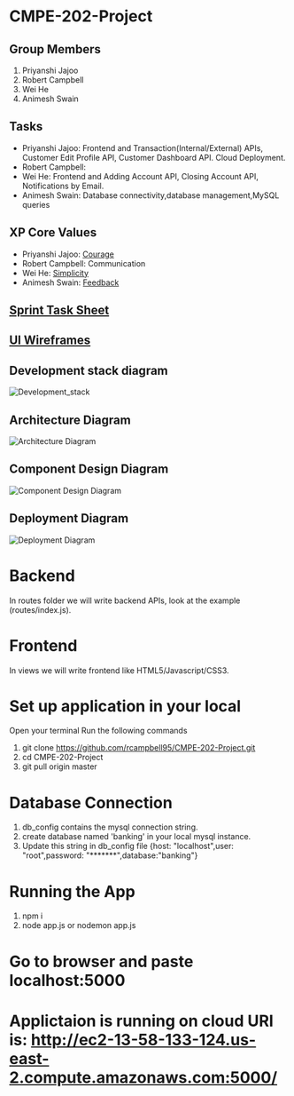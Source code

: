 # CMPE-202-Project
## Group Members
 1. Priyanshi Jajoo
 2. Robert Campbell
 3. Wei He
 4. Animesh Swain

## Tasks
  * Priyanshi Jajoo: Frontend and Transaction(Internal/External) APIs, Customer Edit Profile API, Customer Dashboard API. Cloud Deployment.
  * Robert Campbell: 
  * Wei He: Frontend and Adding Account API, Closing Account API, Notifications by Email.
  * Animesh Swain: Database connectivity,database management,MySQL queries

## XP Core Values
  * Priyanshi Jajoo: [Courage](https://github.com/rcampbell95/CMPE-202-Project/blob/dev/XP_Core_Values/Courage.md)
  * Robert Campbell: Communication
  * Wei He: [Simplicity](XP_Core_Values/Simplicity.md)
  * Animesh Swain: [Feedback](XP_Core_Values/Feedback.md)

## [Sprint Task Sheet](https://docs.google.com/spreadsheets/d/1F4bL0JAhROn38GWwjtmzH_jjgL__Yx4RxtkrftcPAjE/edit#gid=0)

## [UI Wireframes](https://github.com/rcampbell95/CMPE-202-Project/tree/master/UI_Wireframes)
  
## Development stack diagram
![Development_stack](https://github.com/rcampbell95/CMPE-202-Project/blob/dev/Diagrams/Development%20Stack%20.jpeg)
## Architecture Diagram
![Architecture Diagram](https://github.com/rcampbell95/CMPE-202-Project/blob/dev/Diagrams/Banking%20System_%20Architecture%20Diagram.jpeg)
## Component Design Diagram
![Component Design Diagram](https://github.com/rcampbell95/CMPE-202-Project/blob/dev/Diagrams/Banking%20System_%20Component%20design.jpeg)
## Deployment Diagram
![Deployment Diagram](https://github.com/rcampbell95/CMPE-202-Project/blob/dev/Diagrams/Banking%20System_%20Deployment%20Diagram.jpeg)

# Backend
In routes folder we will write backend APIs, look at the example (routes/index.js).

# Frontend
In views we will write frontend like HTML5/Javascript/CSS3.

# Set up application in your local
Open your terminal
Run the following commands

1. git clone https://github.com/rcampbell95/CMPE-202-Project.git
2. cd CMPE-202-Project
3. git pull origin master

# Database Connection 
1. db_config contains the mysql connection string.
2. create database named 'banking' in your local mysql instance.
3. Update this string in db_config file {host: "localhost",user: "root",password: "*******",database:"banking"}

# Running the App
1. npm i
2. node app.js or nodemon app.js 

# Go to browser and paste localhost:5000

# Applictaion is running on cloud URI is: http://ec2-13-58-133-124.us-east-2.compute.amazonaws.com:5000/




